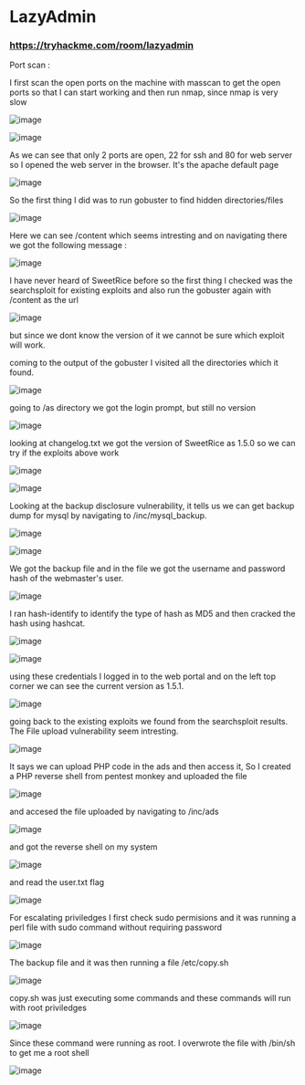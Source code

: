 # LazyAdmin
### https://tryhackme.com/room/lazyadmin

Port scan :

I first scan the open ports on the machine with masscan to get the open ports so that I can start working and then run nmap, since nmap is very slow

![image](https://user-images.githubusercontent.com/45536407/123530104-d88d3900-d6c4-11eb-97d9-133d8e9bee7d.png)


![image](https://user-images.githubusercontent.com/45536407/123530114-f2c71700-d6c4-11eb-9780-a323274a55cc.png)


As we can see that only 2 ports are open, 22 for ssh and 80 for web server so I opened the web server in the browser. It's the apache default page

![image](https://user-images.githubusercontent.com/45536407/123530159-581b0800-d6c5-11eb-9368-934dd5a49932.png)


So the first thing I did was to run gobuster to find hidden directories/files

![image](https://user-images.githubusercontent.com/45536407/123530182-9d3f3a00-d6c5-11eb-9aec-a23fb0c34b81.png)



Here we can see /content which seems intresting and on navigating there we got the following message :

![image](https://user-images.githubusercontent.com/45536407/123557883-6cacde00-d761-11eb-8d5b-da60e4dbea24.png)


I have never heard of SweetRice before so the first thing I checked was the searchsploit for existing exploits and also run the gobuster again with /content as the url

![image](https://user-images.githubusercontent.com/45536407/123557785-e7292e00-d760-11eb-89cf-64d610c1e829.png)

but since we dont know the version of it we cannot be sure which exploit will work.

coming to the output of the gobuster I visited all the directories which it found.

![image](https://user-images.githubusercontent.com/45536407/123557682-45094600-d760-11eb-85e5-7a335338caa6.png)


going to /as directory we got the login prompt, but still no version

![image](https://user-images.githubusercontent.com/45536407/123557916-91a15100-d761-11eb-8369-08aab7a72ac0.png)

looking at changelog.txt we got the version of SweetRice as 1.5.0 so we can try if the exploits above work

![image](https://user-images.githubusercontent.com/45536407/123557983-e04eeb00-d761-11eb-8b18-afbe888b0fa5.png)


![image](https://user-images.githubusercontent.com/45536407/123557785-e7292e00-d760-11eb-89cf-64d610c1e829.png)

Looking at the backup disclosure vulnerability, it tells us we can get backup dump for mysql by navigating to /inc/mysql_backup.

![image](https://user-images.githubusercontent.com/45536407/123558088-90bcef00-d762-11eb-8bc8-d29c9ea0aa40.png)

![image](https://user-images.githubusercontent.com/45536407/123558119-b813bc00-d762-11eb-9287-cd3967246c30.png)


We got the backup file and in the file we got the username and password hash of the webmaster's user.

![image](https://user-images.githubusercontent.com/45536407/123558183-ef826880-d762-11eb-8614-ebe8b9e043ec.png)

I ran hash-identify to identify the type of hash as MD5 and then cracked the hash using hashcat.

![image](https://user-images.githubusercontent.com/45536407/123558235-29ec0580-d763-11eb-97ad-713c4831fbab.png)

![image](https://user-images.githubusercontent.com/45536407/123558270-63247580-d763-11eb-92f5-e9f7e0be7bb0.png)

using these credentials I logged in to the web portal and on the left top corner we can see the current version as 1.5.1.

![image](https://user-images.githubusercontent.com/45536407/123558306-949d4100-d763-11eb-92af-b563fbe48101.png)

going back to the existing exploits we found from the searchsploit results. The File upload vulnerability seem intresting.

![image](https://user-images.githubusercontent.com/45536407/123558409-14c3a680-d764-11eb-8a19-ab0f6aae19e2.png)

It says we can upload PHP code in the ads and then access it, So I created a PHP reverse shell from pentest monkey and uploaded the file

![image](https://user-images.githubusercontent.com/45536407/123558448-450b4500-d764-11eb-88a8-1c6d22f59be3.png)

and accesed the file uploaded by navigating to /inc/ads

![image](https://user-images.githubusercontent.com/45536407/123558464-5c4a3280-d764-11eb-8ab5-71123ef18075.png)

and got the reverse shell on my system

![image](https://user-images.githubusercontent.com/45536407/123558477-75eb7a00-d764-11eb-85e7-1c9ba03c914e.png)

and read the user.txt flag

![image](https://user-images.githubusercontent.com/45536407/123558496-8ef42b00-d764-11eb-9593-9244afaa6d53.png)


For escalating priviledges I first check sudo permisions and it was running a perl file with sudo command without requiring password

![image](https://user-images.githubusercontent.com/45536407/123558586-0e81fa00-d765-11eb-83c2-a921c1d28611.png)

The backup file and it was then running a file /etc/copy.sh

![image](https://user-images.githubusercontent.com/45536407/123558610-38d3b780-d765-11eb-810f-5705302ddea2.png)

copy.sh was just executing some commands and these commands will run with root priviledges

![image](https://user-images.githubusercontent.com/45536407/123558638-5e60c100-d765-11eb-810b-995f51d3b080.png)

Since these command were running as root. I overwrote the file with /bin/sh to get me a root shell

![image](https://user-images.githubusercontent.com/45536407/123558715-be576780-d765-11eb-8e34-e41762651358.png)






